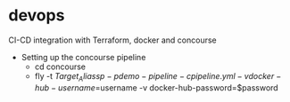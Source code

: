 # devops
CI-CD integration with Terraform, docker and concourse

- Setting up the concourse pipeline
    - cd concourse
    - fly -t $Target_Alias sp -p demo-pipeline -c pipeline.yml -v docker-hub-username=$username -v docker-hub-password=$password

